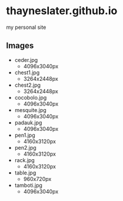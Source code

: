 # thayneslater.github.io
my personal site

## Images
* ceder.jpg
  * 4096x3040px
* chest1.jpg
  * 3264x2448px
* chest2.jpg
  * 3264x2448px
* cocobolo.jpg
  * 4096x3040px
* mesquite.jpg
  * 4096x3040px
* padauk.jpg
  * 4096x3040px
* pen1.jpg
  * 4160x3120px
* pen2.jpg
  * 4160x3120px
* rack.jpg
  * 4160x3120px
* table.jpg
  * 960x720px
* tamboti.jpg
  * 4096x3040px
